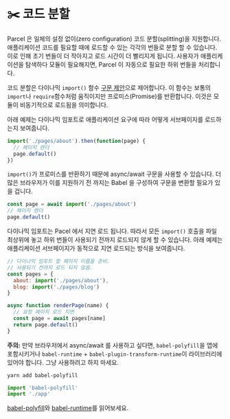# ✂️ 코드 분할

Parcel 은 일체의 설정 없이(zero configuration) 코드 분할(splitting)을 지원합니다. 애플리케이션 코드를 필요할 때에 로드할 수 있는 각각의 번들로 분할 할 수 있습니다. 이로 인해 초기 번들이 더 작아지고 로드 시간이 더 빨리지게 됩니다. 사용자가 애플리케이션을 탐색하다 모듈이 필요해지면, Parcel 이 자동으로 필요한 하위 번들을 처리합니다.

코드 분할은 다이나믹 `import()` 함수 [구문 제안](https://github.com/tc39/proposal-dynamic-import)으로 제어합니다. 이 함수는 보통의 `import`나 `require`함수처럼 움직이지만 프로미스(Promise)를 반환합니다. 이것은 모듈이 비동기적으로 로드됨을 의미합니다.

아래 예제는 다이나믹 임포트로 애플리케이션 요구에 따라 어떻게 서브페이지를 로드하는지 보여줍니다.

```javascript
import('./pages/about').then(function(page) {
  // 페이지 렌더
  page.default()
})
```

`import()`가 프로미스를 반환하기 때문에 async/await 구문을 사용할 수 있습니다. 더 많은 브라우저가 이를 지원하기 전 까지는 Babel 을 구성하여 구문을 변환할 필요가 있을 겁니다.

```javascript
const page = await import('./pages/about')
// 페이지 렌더
page.default()
```

다이나믹 임포트는 Pacel 에서 지연 로드 됩니다. 따라서 모든 `import()` 호출을 파일 최상위에 놓고 하위 번들이 사용되기 전까지 로드되지 않게 할 수 있습니다. 아래 예제는 애플리케이션 서브페이지가 동적으로 지연 로드되는 방식을 보여줍니다.

```javascript
// 다이나믹 임포트 할 페이지 이름을 준비.
// 사용되기 전까지 로드 되지 않음.
const pages = {
  about: import('./pages/about'),
  blog: import('./pages/blog')
}

async function renderPage(name) {
  // 요청 페이지 로드 지연
  const page = await pages[name]
  return page.default()
}
```

**주의:** 만약 브라우저에서 async/await 를 사용하고 싶다면, `babel-polyfill`을 앱에 포함시키거나 `babel-runtime` + `babel-plugin-transform-runtime`이 라이브러리에 있어야 합니다. 그냥 사용하려고 하지 마세요.

```bash
yarn add babel-polyfill
```

```javascript
import 'babel-polyfill'
import './app'
```

[babel-polyfill](http://babeljs.io/docs/usage/polyfill)와 [babel-runtime](http://babeljs.io/docs/plugins/transform-runtime)를 읽어보세요.
